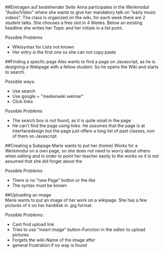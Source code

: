 ##Eintragen auf bestehender Seite
Anna participates in the Werkmodul "Audio/Video" where she wants to give her mandatory talk on "early music videos". The class is organized on the wiki, for each week there are 2 student talks.
She chooses a free slot in 4 Weeks. Below an existing headline she writes her Topic and her initials in a list point.

Possible Problems
* Wikisyntax for Lists not known
* Her entry is the first one so she can not copy paste

##Finding a specfic page
Alex wants to find a page on Javascript, as he is designing a Webpage with a fellow student. So he opens the Wiki and starts to search. 

Possible ways: 
* Use search
* Use google + "medienwiki weimar"
* Click links

Possible Problems
* The search box is not found, as it is quite small in the page
* He can't find the page using links. He assumes that the page is at Interfacedesign but the page just offers a long list of past classes, non of them on Javascript. 

##Creating a Subpage
Marie wants to put her (home) Works for a Werkmodul on a own page, so she does not need to worry about others when editing and in order to point her teacher easily to the works so it is not assumed that she did forget about the 

Possible Problems
* There is no "new Page" button or the like
* The syntax must be known

##Uploading an image  
Marie wants to put an image of her work on a wikipage. She has a few pictures of it on her harddisk in .jpg format.

Possible Problems: 
* Cant find upload link
* Tries to use "insert image" button-Function in the editor to upload pictures
* Forgets the wiki-Name of the image after 
* general frustration if no way is found
